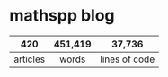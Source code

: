 # mathspp blog

<table class="stats-table">
    <thead>
        <tr>
            <th style="text-align: center;">420</th>
            <th style="text-align: center;">451,419</th>
            <th style="text-align: center;">37,736</th>
        </tr>
    </thead>
    <tbody>
        <tr>
            <td style="text-align: center;">articles</td>
            <td style="text-align: center;">words</td>
            <td style="text-align: center;">lines of code</td>
        </tr>
    </tbody>
</table>